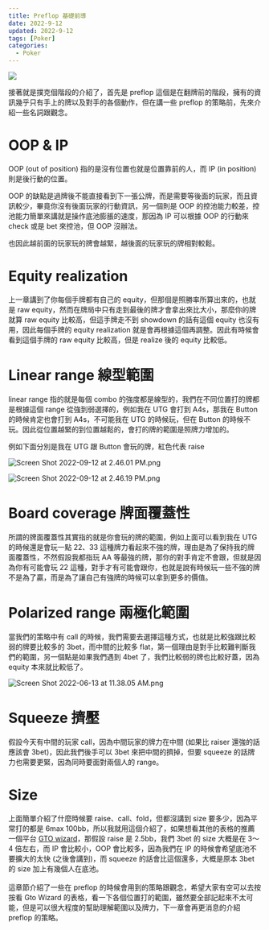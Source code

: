 ```yaml
---
title: Preflop 基礎前導
date: 2022-9-12
updated: 2022-9-12
tags: [Poker]
categories:
  - Poker
---
```


![](https://www.habwin.com/uploads/blog/1a/d2bd2417-f07f-485d-b56f-e85dd07d96a5/1a4df2db-1edf-4fb1-a905-6d221c698150/hacer-call-a-los-3bet-preflop-en-texas-holdem-por-que-hacerlo-con-cuidado.jpg)

<!-- more -->

接著就是撲克個階段的介紹了，首先是 preflop 這個是在翻牌前的階段，擁有的資訊幾乎只有手上的牌以及對手的各個動作，但在講一些 preflop 的策略前，先來介紹一些名詞跟觀念。

# OOP & IP

OOP (out of position) 指的是沒有位置也就是位置靠前的人，而 IP (in position) 則是後行動的位置。

OOP 的缺點是過牌後不能直接看到下一張公牌，而是需要等後面的玩家，而且資訊較少，畢竟你沒有後面玩家的行動資訊，另一個則是 OOP 的控池能力較差，控池能力簡單來講就是操作底池膨脹的速度，那因為 IP 可以根據 OOP 的行動來 check 或是 bet 來控池，但 OOP 沒辦法。

也因此越前面的玩家玩的牌會越緊，越後面的玩家玩的牌相對較鬆。

# Equity realization

上一章講到了你每個手牌都有自己的 equity，但那個是照勝率所算出來的，也就是 raw equity，然而在牌局中只有走到最後的牌才會拿出來比大小，那麼你的牌就算 raw equity 比較高，但這手牌走不到 showdown 的話有這個 equity 也沒有用，因此每個手牌的 equity realization 就是會再根據這個再調整。因此有時候會看到這個手牌的 raw equity 比較高，但是 realize 後的 equity 比較低。

# Linear range 線型範圍

linear range 指的就是每個 combo 的強度都是線型的，我們在不同位置打的牌都是根據這個 range 從強到弱選擇的，例如我在 UTG 會打到 A4s，那我在 Button 的時候肯定也會打到 A4s，不可能我在 UTG 的時候玩，但在 Button 的時候不玩。因此從位置越緊的到位置越鬆的，會打的牌的範圍是照牌力增加的。

例如下面分別是我在 UTG 跟 Button 會玩的牌，紅色代表 raise

![Screen Shot 2022-09-12 at 2.46.01 PM.png](/blog/assets/Screen_Shot_2022-09-12_at_2.46.01_PM.png)

![Screen Shot 2022-09-12 at 2.46.19 PM.png](/blog/assets/Screen_Shot_2022-09-12_at_2.46.19_PM.png)

# Board coverage 牌面覆蓋性

所謂的牌面覆蓋性其實指的就是你會玩的牌的範圍，例如上面可以看到我在 UTG 的時候還是會玩一點 22、33 這種牌力看起來不強的牌，理由是為了保持我的牌面覆蓋性，不然假設我都指玩 AA 等最強的牌，那你的對手肯定不會跟，但就是因為你有可能會玩 22 這種，對手才有可能會跟你，也就是說有時候玩一些不強的牌不是為了贏，而是為了讓自己有強牌的時候可以拿到更多的價值。

# Polarized range 兩極化範圍

當我們的策略中有 call 的時候，我們需要去選擇這種方式，也就是比較強跟比較弱的牌要比較多的 3bet，而中間的比較多 flat，第一個理由是對手比較難判斷我們的範圍，另一個點是如果我們遇到 4bet 了，我們比較弱的牌也比較好蓋，因為 equity 本來就比較低了。

![Screen Shot 2022-06-13 at 11.38.05 AM.png](/blog/assets/Screen_Shot_2022-06-13_at_11.38.05_AM.png)

# Squeeze 擠壓

假設今天有中間的玩家 call，因為中間玩家的牌力在中間 (如果比 raiser 還強的話應該會 3bet)，因此我們後手可以 3bet 來把中間的擠掉，但要 squeeze 的話牌力也需要更緊，因為同時要面對兩個人的 range。

# Size

上面簡單介紹了什麼時候要 raise、call、fold，但都沒講到 size 要多少，因為平常打的都是 6max 100bb，所以我就用這個介紹了，如果想看其他的表格的推薦一個平台 [GTO wizard](https://app.gtowizard.com/)，那假設 raise 是 2.5bb，我們 3bet 的 size 大概是在 3～4 倍左右，而 IP 會比較小，OOP 會比較多，因為我們在 IP 的時候會希望底池不要擴大的太快 (之後會講到)，而 squeeze 的話會比這個還多，大概是原本 3bet 的 size 加上有幾個人在底池。
\
\
這章節介紹了一些在 preflop 的時候會用到的策略跟觀念，希望大家有空可以去按按看 Gto Wizard 的表格，看一下各個位置打的範圍，雖然要全部記起來不太可能，但是可以很大程度的幫助理解範圍以及牌力，下一章會再更消息的介紹 preflop 的策略。
